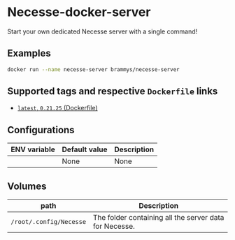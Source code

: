 # Necesse-docker-server

Start your own dedicated Necesse server with a single command!

## Examples

```bash
docker run --name necesse-server brammys/necesse-server
```

## Supported tags and respective `Dockerfile` links

* [`latest`, `0.21.25` (Dockerfile)](https://github.com/BrammyS/mongodump-docker/blob/main/Dockerfile)

## Configurations

| ENV variable    	| Default value           	| Description                                                                            	|
|-----------------	|-------------------------	|----------------------------------------------------------------------------------------	|
|                	| None 	                    | None                                                                                     	|

## Volumes

| path       	            | Description                                                   |
|---------------------------|-----------------------------------------------------------    |
| `/root/.config/Necesse` 	| The folder containing all the server data for Necesse.        |

